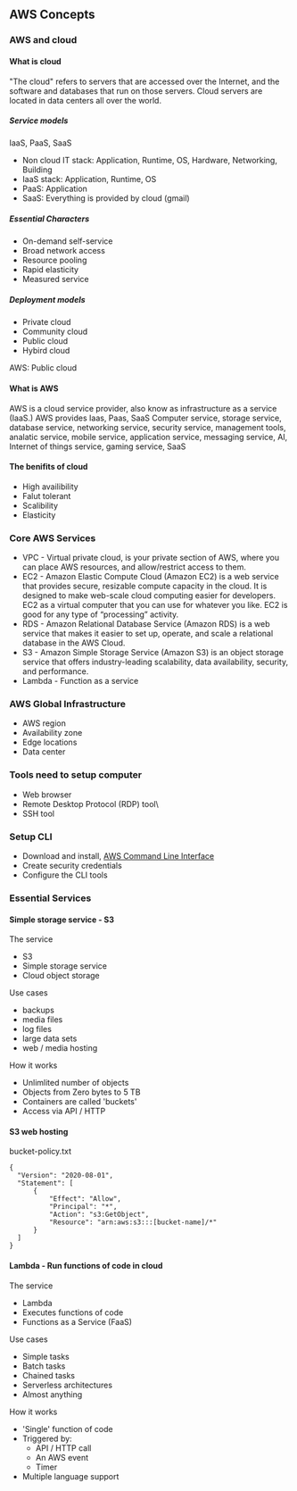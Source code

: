 ## AWS Concepts

### AWS and cloud

#### What is cloud
"The cloud" refers to servers that are accessed over the Internet, and the software and databases that run on those servers. Cloud servers are located in data centers all over the world.

##### Service models
IaaS, PaaS, SaaS

* Non cloud IT stack: Application, Runtime, OS, Hardware, Networking, Building
* IaaS stack: Application, Runtime, OS
* PaaS: Application
* SaaS: Everything is provided by cloud (gmail)

##### Essential Characters
* On-demand self-service
* Broad network access
* Resource pooling
* Rapid elasticity
* Measured service

##### Deployment models
 * Private cloud
 * Community cloud
 * Public cloud
 * Hybird cloud

 AWS: Public cloud

#### What is AWS
AWS is a cloud service provider, also know as infrastructure as a service (IaaS.)
AWS provides Iaas, Paas, SaaS
Computer service, storage service, database service, networking service, security service, management tools, analatic service, mobile service, application service, messaging service, AI, Internet of things service, gaming service, SaaS

#### The benifits of cloud
  - High availibility
  - Falut tolerant
  - Scalibility
  - Elasticity

### Core AWS Services
 * VPC - Virtual private cloud, is your private section of AWS, where you can place AWS resources, and allow/restrict access to them.
 * EC2 - Amazon Elastic Compute Cloud (Amazon EC2) is a web service that provides secure, resizable compute capacity in the cloud. It is designed to make web-scale cloud computing easier for developers. EC2 as a virtual computer that you can use for whatever you like. EC2 is good for any type of “processing” activity.
 * RDS - Amazon Relational Database Service (Amazon RDS) is a web service that makes it easier to set up, operate, and scale a relational database in the AWS Cloud. 
 * S3 - Amazon Simple Storage Service (Amazon S3) is an object storage service that offers industry-leading scalability, data availability, security, and performance.
 * Lambda - Function as a service

 ### AWS Global Infrastructure
  * AWS region
  * Availability zone
  * Edge locations
  * Data center

### Tools need to setup computer
  * Web browser
  * Remote Desktop Protocol (RDP) tool\
  * SSH tool

### Setup CLI
   * Download and install, [AWS Command Line Interface](https://aws.amazon.com/cli/)
   * Create security credentials
   * Configure the CLI tools

###  Essential Services   
#### Simple storage service - S3

The service
  * S3
  * Simple storage service
  * Cloud object storage

Use cases
  * backups
  * media files
  * log files
  * large data sets
  * web / media hosting

How it works
  * Unlimlited number of objects
  * Objects from Zero bytes to 5 TB
  * Containers are called 'buckets'
  * Access via API / HTTP

  #### S3 web hosting

  bucket-policy.txt
  ```
  {
    "Version": "2020-08-01",
    "Statement": [
        {
            "Effect": "Allow",
            "Principal": "*",
            "Action": "s3:GetObject",
            "Resource": "arn:aws:s3:::[bucket-name]/*"
        }
    ]
}
```

#### Lambda - Run functions of code in cloud

The service
  * Lambda
  * Executes functions of code
  * Functions as a Service (FaaS)

Use cases
  * Simple tasks
  * Batch tasks
  * Chained tasks
  * Serverless architectures
  * Almost anything

How it works
  * 'Single' function of code
  * Triggered by:
    * API / HTTP call
    * An AWS event
    * Timer
  * Multiple language support

